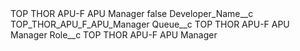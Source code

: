<?xml version="1.0" encoding="UTF-8"?>
<CustomMetadata xmlns="http://soap.sforce.com/2006/04/metadata" xmlns:xsi="http://www.w3.org/2001/XMLSchema-instance" xmlns:xsd="http://www.w3.org/2001/XMLSchema">
    <label>TOP THOR APU-F APU Manager</label>
    <protected>false</protected>
    <values>
        <field>Developer_Name__c</field>
        <value xsi:type="xsd:string">TOP_THOR_APU_F_APU_Manager</value>
    </values>
    <values>
        <field>Queue__c</field>
        <value xsi:type="xsd:string">TOP THOR APU-F APU Manager</value>
    </values>
    <values>
        <field>Role__c</field>
        <value xsi:type="xsd:string">TOP THOR APU-F APU Manager</value>
    </values>
</CustomMetadata>
